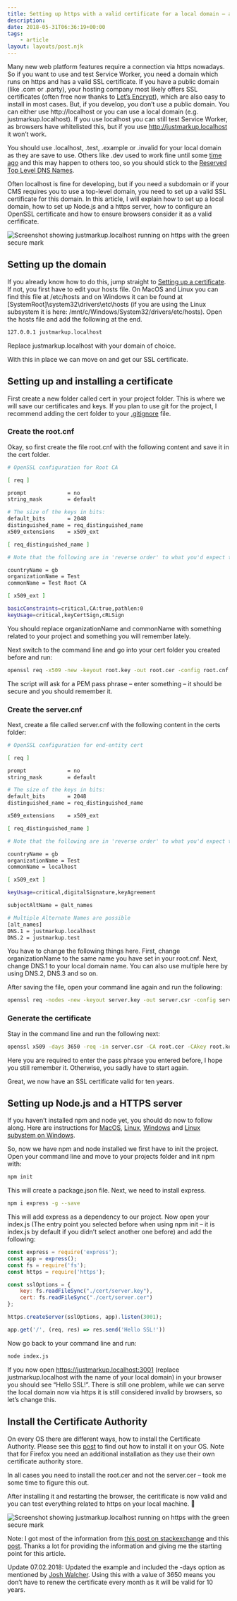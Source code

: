 ```yaml
---
title: Setting up https with a valid certificate for a local domain – and use it with Node.js
description: 
date: 2018-05-31T06:36:19+00:00
tags:
    - article
layout: layouts/post.njk
---
```


Many new web platform features require a connection via https nowadays. So if you want to use and test Service Worker, you need a domain which runs on https and has a valid SSL certificate. If you have a public domain (like .com or .party), your hosting company most likely offers SSL certificates (often free now thanks to [Let’s Encrypt](https://letsencrypt.org/)), which are also easy to install in most cases. But, if you develop, you don’t use a public domain. You can either use http://localhost or you can use a local domain (e.g. justmarkup.localhost). If you use localhost you can still test Service Worker, as browsers have whitelisted this, but if you use http://justmarkup.localhost it won’t work.

You should use .localhost, .test, .example or .invalid for your local domain as they are save to use. Others like .dev used to work fine until some [time ago](https://medium.engineering/use-a-dev-domain-not-anymore-95219778e6fd) and this may happen to others too, so you should stick to the [Reserved Top Level DNS Names](https://tools.ietf.org/html/rfc2606).

Often localhost is fine for developing, but if you need a subdomain or if your CMS requires you to use a top-level domain‚ you need to set up a valid SSL certificate for this domain. In this article, I will explain how to set up a local domain, how to set up Node.js and a https server, how to configure an OpenSSL certificate and how to ensure browsers consider it as a valid cerfificate.

![Screenshot showing justmarkup.localhost running on https with the green secure mark](https://justmarkup.com/log/wp-content/uploads/2018/05/https.png)

Setting up the domain
---------------------

If you already know how to do this, jump straight to [Setting up a certificate](#setupcertificate). If not, you first have to edit your hosts file. On MacOS and Linux you can find this file at /etc/hosts and on Windows it can be found at \[SystemRoot\]\\system32\\drivers\\etc\\hosts (if you are using the Linux subsystem it is here: /mnt/c/Windows/System32/drivers/etc/hosts). Open the hosts file and add the following at the end.

``` bash
127.0.0.1 justmarkup.localhost
```

Replace justmarkup.localhost with your domain of choice.

With this in place we can move on and get our SSL certificate.

Setting up and installing a certificate
---------------------------------------

First create a new folder called cert in your project folder. This is where we will save our certificates and keys. If you plan to use git for the project, I recommend adding the cert folder to your [.gitignore](https://git-scm.com/docs/gitignore) file.

### Create the root.cnf

Okay, so first create the file root.cnf with the following content and save it in the cert folder.

``` bash
# OpenSSL configuration for Root CA

[ req ]

prompt             = no
string_mask        = default

# The size of the keys in bits:
default_bits       = 2048
distinguished_name = req_distinguished_name
x509_extensions    = x509_ext

[ req_distinguished_name ]

# Note that the following are in 'reverse order' to what you'd expect to see.

countryName = gb
organizationName = Test
commonName = Test Root CA

[ x509_ext ]

basicConstraints=critical,CA:true,pathlen:0
keyUsage=critical,keyCertSign,cRLSign
```

You should replace organizationName and commonName with something related to your project and something you will remember lately.

Next switch to the command line and go into your cert folder you created before and run:

``` bash
openssl req -x509 -new -keyout root.key -out root.cer -config root.cnf
```

The script will ask for a PEM pass phrase – enter something – it should be secure and you should remember it.

### Create the server.cnf

Next, create a file called server.cnf with the following content in the certs folder:

``` bash
# OpenSSL configuration for end-entity cert

[ req ]

prompt             = no
string_mask        = default

# The size of the keys in bits:
default_bits       = 2048
distinguished_name = req_distinguished_name

x509_extensions    = x509_ext

[ req_distinguished_name ]

# Note that the following are in 'reverse order' to what you'd expect to see.

countryName = gb
organizationName = Test
commonName = localhost

[ x509_ext ]

keyUsage=critical,digitalSignature,keyAgreement

subjectAltName = @alt_names

# Multiple Alternate Names are possible
[alt_names]
DNS.1 = justmarkup.localhost
DNS.2 = justmarkup.test
```

You have to change the following things here. First, change organizationName to the same name you have set in your root.cnf. Next, change DNS.1 to your local domain name. You can also use multiple here by using DNS.2, DNS.3 and so on.

After saving the file, open your command line again and run the following:

``` bash
openssl req -nodes -new -keyout server.key -out server.csr -config server.cnf
```

### Generate the certificate

Stay in the command line and run the following next:

``` bash
openssl x509 -days 3650 -req -in server.csr -CA root.cer -CAkey root.key -set_serial 123 -out server.cer -extfile server.cnf -extensions x509_ext
```

Here you are required to enter the pass phrase you entered before, I hope you still remember it. Otherwise, you sadly have to start again.

Great, we now have an SSL certificate valid for ten years.

Setting up Node.js and a HTTPS server
-------------------------------------

If you haven’t installed npm and node yet, you should do now to follow along. Here are instructions for [MacOS](https://nodesource.com/blog/installing-nodejs-tutorial-mac-os-x/), [Linux](https://www.ostechnix.com/install-node-js-linux/), [Windows](http://blog.teamtreehouse.com/install-node-js-npm-windows) and [Linux subystem on Windows](https://daverupert.com/2018/04/developing-on-windows-with-wsl-and-visual-studio-code/#installing-node).

So, now we have npm and node installed we first have to init the project. Open your command line and move to your projects folder and init npm with:

``` bash
npm init
```

This will create a package.json file. Next, we need to install express.

``` bash
npm i express -g --save
```

This will add express as a dependency to our project. Now open your index.js (The entry point you selected before when using npm init – it is index.js by default if you didn’t select another one before) and add the following:

``` js
const express = require('express');
const app = express();
const fs = require('fs');
const https = require('https');

const sslOptions = {
    key: fs.readFileSync("./cert/server.key"),
    cert: fs.readFileSync("./cert/server.cer")
};

https.createServer(sslOptions, app).listen(3001);

app.get('/', (req, res) => res.send('Hello SSL!'))
```

Now go back to your command line and run:

``` bash
node index.js
```

If you now open https://justmarkup.localhost:3001 (replace justmarkup.localhost with the name of your local domain) in your browser you should see “Hello SSL!”. There is still one problem, while we can serve the local domain now via https it is still considered invalid by browsers, so let’s change this.

Install the Certificate Authority
---------------------------------

On every OS there are different ways, how to install the Certificate Authority. Please see this [post](https://www.dionysopoulos.me/255-forge-your-own-ssl-certificates-for-local-development.html#Install_the_Certificate_Authority_529) to find out how to install it on your OS. Note that for Firefox you need an additional installation as they use their own certificate authority store.

In all cases you need to install the root.cer and not the server.cer – took me some time to figure this out.

After installing it and restarting the browser, the ceritificate is now valid and you can test everything related to https on your local machine. 🎉

![Screenshot showing justmarkup.localhost running on https with the green secure mark](https://justmarkup.com/log/wp-content/uploads/2018/05/https.png)

Note: I got most of the information from [this post on stackexchange](https://unix.stackexchange.com/questions/382786/the-correct-way-of-implementing-ssl-on-localhost/382811#382811) and this [post](https://www.dionysopoulos.me/255-forge-your-own-ssl-certificates-for-local-development.html#Install_the_Certificate_Authority_529
). Thanks a lot for providing the information and giving me the starting point for this article.

Update 07.02.2018: Updated the example and included the -days option as mentioned by [Josh Walcher](https://twitter.com/josh_walcher). Using this with a value of 3650 means you don’t have to renew the certificate every month as it will be valid for 10 years.